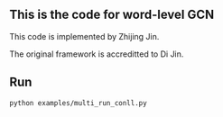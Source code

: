 ## This is the code for word-level GCN

This code is implemented by Zhijing Jin.

The original framework is accreditted to Di Jin.


## Run
```
python examples/multi_run_conll.py
```

